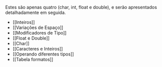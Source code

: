 Estes são apenas quatro (char, int, float e double), e serão apresentados detalhadamente em seguida.

- [[Inteiros]]
- [[Variações de Espaço]]
- [[Modificadores de Tipo]]
- [[Float e Double]]
- [[Char]]
- [[Caracteres e Inteiros]]
- [[Operando diferentes tipos]]
- [[Tabela formatos]]